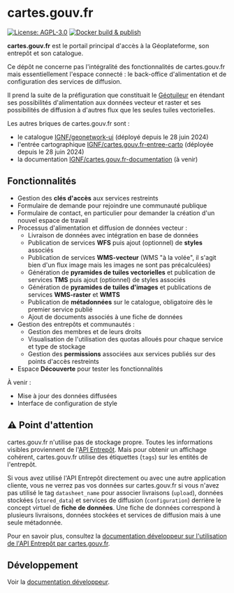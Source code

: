# cartes.gouv.fr

[![License: AGPL-3.0](https://img.shields.io/badge/License-AGPL--3.0-blue.svg)](LICENSE)
[![Docker build & publish](https://github.com/IGNF/cartes.gouv.fr/actions/workflows/docker-build-publish.yml/badge.svg)](https://github.com/IGNF/cartes.gouv.fr/actions/workflows/docker-build-publish.yml)

**cartes.gouv.fr** est le portail principal d'accès à la Géoplateforme, son entrepôt et son catalogue.

Ce dépôt ne concerne pas l'intégralité des fonctionnalités de cartes.gouv.fr mais essentiellement l'espace connecté : le back-office d'alimentation et de configuration des services de diffusion.

Il prend la suite de la préfiguration que constituait le [Géotuileur](https://github.com/IGNF/geotuileur-site/) en étendant ses possibilités d'alimentation aux données vecteur et raster et ses possibilités de diffusion à d'autres flux que les seules tuiles vectorielles.

Les autres briques de cartes.gouv.fr sont :

- le catalogue [IGNF/geonetwork-ui](https://github.com/IGNF/geonetwork-ui) (déployé depuis le 28 juin 2024)
- l'entrée cartographique [IGNF/cartes.gouv.fr-entree-carto](https://github.com/IGNF/cartes.gouv.fr-entree-carto) (déployée depuis le 28 juin 2024)
- la documentation [IGNF/cartes.gouv.fr-documentation](https://github.com/IGNF/cartes.gouv.fr-documentation) (à venir)

## Fonctionnalités

- Gestion des **clés d'accès** aux services restreints
- Formulaire de demande pour rejoindre une communauté publique
- Formulaire de contact, en particulier pour demander la création d'un nouvel espace de travail
- Processus d'alimentation et diffusion de données vecteur :
    - Livraison de données avec intégration en base de données
    - Publication de services **WFS** puis ajout (optionnel) de **styles** associés
    - Publication de services **WMS-vecteur** (WMS "à la volée", il s'agit bien d'un flux image mais les images ne sont pas précalculées)
    - Génération de **pyramides de tuiles vectorielles** et publication de services **TMS** puis ajout (optionnel) de styles associés
    - Génération de **pyramides de tuiles d'images** et publications de services **WMS-raster** et **WMTS**
    - Publication de **métadonnées** sur le catalogue, obligatoire dès le premier service publié
    - Ajout de documents associés à une fiche de données
- Gestion des entrepôts et communautés :
    - Gestion des membres et de leurs droits
    - Visualisation de l'utilisation des quotas alloués pour chaque service et type de stockage
    - Gestion des **permissions** associées aux services publiés sur des points d'accès restreints
- Espace **Découverte** pour tester les fonctionnalités

À venir :

- Mise à jour des données diffusées
- Interface de configuration de style

## ⚠ Point d'attention

cartes.gouv.fr n'utilise pas de stockage propre. Toutes les informations visibles proviennent de l'[API Entrepôt](https://data.geopf.fr/api/swagger-ui/index.html). Mais pour obtenir un affichage cohérent, cartes.gouv.fr utilise des étiquettes (`tags`) sur les entités de l'entrepôt.

Si vous avez utilisé l'API Entrepôt directement ou avec une autre application cliente, vous ne verrez pas vos données sur cartes.gouv.fr si vous n'avez pas utilisé le tag `datasheet_name` pour associer livraisons (`upload`), données stockées (`stored_data`) et services de diffusion (`configuration`) derrière le concept virtuel de **fiche de données**. Une fiche de données correspond à plusieurs livraisons, données stockées et services de diffusion mais à une seule métadonnée.

Pour en savoir plus, consultez la [documentation développeur sur l'utilisation de l'API Entrepôt par cartes.gouv.fr](developer/entrepot/README.md).

## Développement

Voir la [documentation développeur](developer/README.md).
